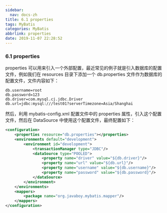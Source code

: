 ```yaml
---
sidebar:
  nav: docs-zh
title: 6.1 properties
tags: MyBatis
categories: MyBatis
abbrlink: properties
date: 2019-11-07 22:28:52
---
```


### 6.1 properties

properties 可以用来引入一个外部配置，最近常见的例子就是引入数据库的配置文件，例如我们在 resources 目录下添加一个 db.properties 文件作为数据库的配置文件，文件内容如下：

<!--more-->


```properties
db.username=root
db.password=123
db.driver=com.mysql.cj.jdbc.Driver
db.url=jdbc:mysql:///test01?serverTimezone=Asia/Shanghai
```

然后，利用 mybatis-config.xml 配置文件中的 properties 属性，引入这个配置文件，然后在 DataSource 中使用这个配置文件，最终配置如下：

```xml
<configuration>
    <properties resource="db.properties"></properties>
    <environments default="development">
        <environment id="development">
            <transactionManager type="JDBC"/>
            <dataSource type="POOLED">
                <property name="driver" value="${db.driver}"/>
                <property name="url" value="${db.url}"/>
                <property name="username" value="${db.username}"/>
                <property name="password" value="${db.password}"/>
            </dataSource>
        </environment>
    </environments>
    <mappers>
        <package name="org.javaboy.mybatis.mapper"/>
    </mappers>
</configuration>
```